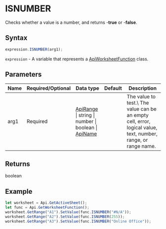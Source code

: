 # ISNUMBER

Checks whether a value is a number, and returns -**true** or -**false**.

## Syntax

```javascript
expression.ISNUMBER(arg1);
```

`expression` - A variable that represents a [ApiWorksheetFunction](../ApiWorksheetFunction.md) class.

## Parameters

| **Name** | **Required/Optional** | **Data type** | **Default** | **Description** |
| ------------- | ------------- | ------------- | ------------- | ------------- |
| arg1 | Required | [ApiRange](../../ApiRange/ApiRange.md) \| string \| number \| boolean \| [ApiName](../../ApiName/ApiName.md) |  | The value to test.\ The value can be an empty cell, error, logical value, text, number, range, or range name. |

## Returns

boolean

## Example



```javascript editor-xlsx
let worksheet = Api.GetActiveSheet();
let func = Api.GetWorksheetFunction();
worksheet.GetRange("A1").SetValue(func.ISNUMBER("#N/A"));
worksheet.GetRange("A2").SetValue(func.ISNUMBER(255));
worksheet.GetRange("A3").SetValue(func.ISNUMBER("Online Office"));
```
